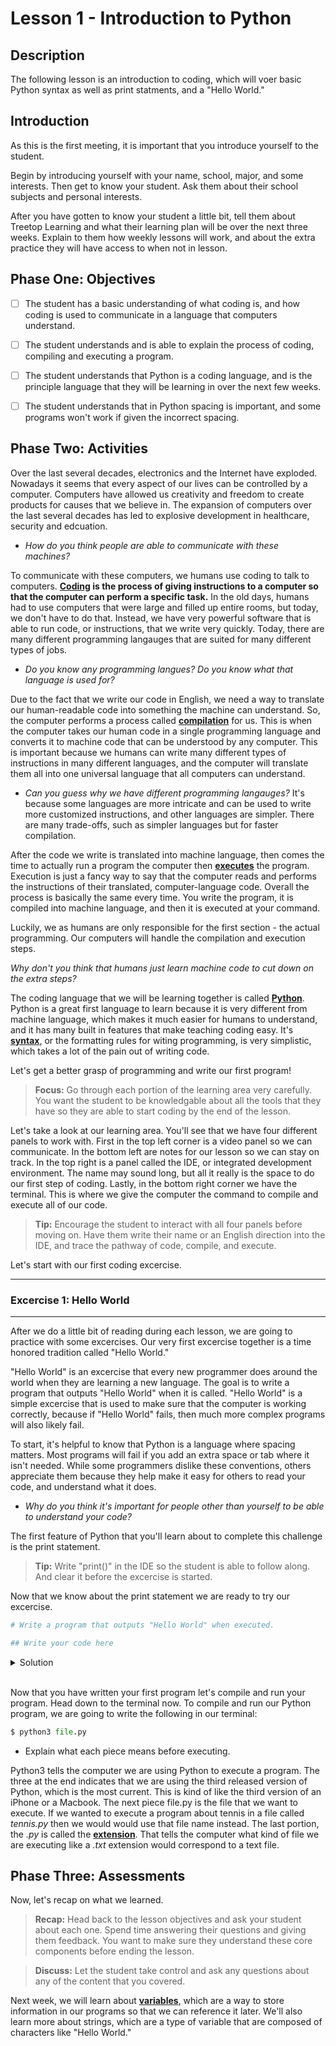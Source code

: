 # **Lesson 1 - Introduction to Python**

## Description

The following lesson is an introduction to coding, which will voer basic  Python syntax as well as print statments, and a "Hello World."

## Introduction

As this is the first meeting, it is important that you introduce yourself to the student.

Begin by introducing yourself with your name, school, major, and some interests. Then get to know your student. Ask them about their school subjects and personal interests.

After you have gotten to know your student a little bit, tell them about Treetop Learning and what their learning plan will be over the next three weeks. Explain to them how weekly lessons will work, and about the extra practice they will have access to when not in lesson.

## **Phase One: Objectives**

- [ ] The student has a basic understanding of what coding is, and how coding is used to communicate in a language that computers understand.

- [ ] The student understands and is able to explain the process of coding, compiling and executing a program.

- [ ] The student understands that Python is a coding language, and is the principle language that they will be learning in over the next few weeks.

- [ ] The student understands that in Python spacing is important, and some programs won't work if given the incorrect spacing.


## **Phase Two: Activities**

Over the last several decades, electronics and the Internet have exploded. Nowadays it seems that every aspect of our lives can be controlled by a computer. Computers have allowed us creativity and freedom to create products for causes that we believe in. The expansion of computers over the last several decades has led to explosive development in healthcare, security and edcuation.

 - *How do you think people are able to communicate with these machines?*

To communicate with these computers, we humans use coding to talk to computers. **<ins>Coding</ins> is the process of giving instructions to a computer so that the computer can perform a specific task.** In the old days, humans had to use computers that were large and filled up entire rooms, but today, we don't have to do that. Instead, we have very powerful software that is able to run code, or instructions, that we write very quickly. Today, there are many different programming langauges that are suited for many different types of jobs. 

- *Do you know any programming langues? Do you know what that language is used for?*

Due to the fact that we write our code in English, we need a way to translate our human-readable code into something the machine can understand. So, the computer performs a process called <ins> **compilation**</ins> for us. This is when the computer takes our human code in a single programming language and converts it to machine code that can be understood by any computer. This is important because we humans can write many different types of instructions in many different languages, and the computer will translate them all into one universal language that all computers can understand.

- *Can you guess why we have different programming langauges?* It's because some languages are more intricate and can be used to write more customized instructions, and other languages are simpler. There are many trade-offs, such as simpler languages but for faster compilation.

After the code we write is translated into machine language, then comes the time to actually run a program the computer then <ins>**executes**</ins> the program. Execution is just a fancy way to say that the computer reads and performs the instructions of their translated, computer-language code. Overall the process is basically the same every time. You write the program, it is compiled into machine language, and then it is executed at your command.

Luckily, we as humans are only responsible for the first section - the actual programming. Our computers will handle the compilation and execution steps.

 *Why don't you think that humans just learn machine code to cut down on the extra steps?*

The coding language that we will be learning together is called <ins> **Python**</ins>. Python is a great first language to learn because it is very different from machine language, which makes it much easier for humans to understand, and it has many built in features that make teaching coding easy. It's <ins> **syntax**,</ins> or the formatting rules for witing programming, is very simplistic, which takes a lot of the pain out of writing code.

Let's get a better grasp of programming and write our first program!

> **Focus:** Go through each portion of the learning area very carefully. You want the student to be knowledgable about all the tools that they have so they are able to start coding by the end of the lesson.

 Let's take a look at our learning area. You'll see that we have four different panels to work with. First in the top left corner is a video panel so we can communicate. In the bottom left are notes for our lesson so we can stay on track. In the top right is a panel called the IDE, or integrated development environment. The name may sound long, but all it really is the space to do our first step of coding. Lastly, in the bottom right corner we have the terminal. This is where we give the computer the command to compile and execute all of our code.

> **Tip:** Encourage the student to interact with all four panels before moving on. Have them write their name or an English direction into the IDE, and trace the pathway of code, compile, and execute.

 Let's start with our first coding excercise.

---
### **Excercise 1: Hello World**
---

After we do a little bit of reading during each lesson, we are going to practice with some excercises. Our very first excercise together is a time honored tradition called "Hello World."

"Hello World" is an excercise that every new programmer does around the world when they are learning a new language. The goal is to write a program that outputs "Hello World" when it is called. "Hello World" is a simple excercise that is used to make sure that the computer is working correctly, because if "Hello World" fails, then much more complex programs will also likely fail.

To start, it's helpful to know that Python is a language where spacing matters. Most programs will fail if you add an extra space or tab where it isn't needed. While some programmers dislike these conventions, others appreciate them because they help make it easy for others to read your code, and understand what it does.

- *Why do you think it's important for people other than yourself to be able to understand your code?*

The first feature of Python that you'll learn about to complete this challenge is the print statement.

> **Tip:** Write "print()" in the IDE so the student is able to follow along. And clear it before the excercise is started.

Now that we know about the print statement we are ready to try our excercise.

```python
# Write a program that outputs "Hello World" when executed.

## Write your code here
```

<details>
<summary> Solution</summary>

```python
print('Hello World')
```

</details>


</details>
<br>

Now that you have written your first program let's compile and run your program. Head down to the terminal now. To compile and run our Python program, we are going to write the following in our terminal:

```python
$ python3 file.py
```
* Explain what each piece means before executing.

Python3 tells the computer we are using Python to execute a program. The three at the end indicates that we are using the third released version of Python, which is the most current. This is kind of like the third version of an iPhone or a Macbook. The next piece file.py is the file that we want to execute. If we wanted to execute a program about tennis in a file called *tennis.py* then we would would use that file name instead. The last portion, the *.py* is called the <ins>**extension**</ins>. That tells the computer what kind of file we are executing like a *.txt* extension would correspond to a text file.

## **Phase Three: Assessments**

Now, let's recap on what we learned.

> **Recap:** Head back to the lesson objectives and ask your student about each one. Spend time answering their questions and giving them feedback. You want to make sure they understand these core components before ending the lesson.

> **Discuss:** Let the student take control and ask any questions about any of the content that you covered.

Next week, we will learn about <ins> **variables**</ins>, which are a way to store information in our programs so that we can reference it later. We'll also learn more about strings, which are a type of variable that are composed of characters like "Hello World."



